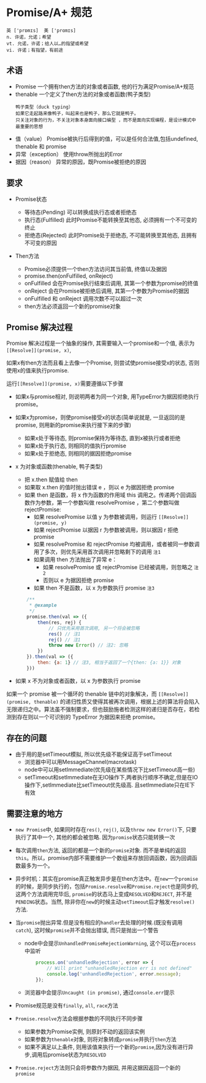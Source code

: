 # Promise/A+ 规范

```
英 ['prɒmɪs]  美 ['prɑmɪs]
n. 许诺，允诺；希望
vt. 允诺，许诺；给人以…的指望或希望
vi. 许诺；有指望，有前途
```

## 术语

- Promise 一个拥有then方法的对象或者函数, 他的行为满足Promise/A+规范
- thenable 一个定义了then方法的对象或者函数(鸭子类型)
    ```
    鸭子类型（duck typing）
    如果它走起路来像鸭子，叫起来也是鸭子，那么它就是鸭子。
    只关注对象的行为，不关注对象本身面向接口编型 ，而不是面向实现编程，是设计模式中最重要的思想
    ```
- 值（value） Promise被执行后得到的值，可以是任何合法值,包括undefined, thenable 和 promise
- 异常（exception） 使用throw所抛出的Error
- 据因（reason） 异常的原因，既Promise被拒绝的原因

## 要求

- Promise状态
    - 等待态(Pending) 可以转换成执行态或者拒绝态
    - 执行态(Fulfilled) 此时Promise不能转换至其他态, 必须拥有一个不可变的终止
    - 拒绝态(Rejected) 此时Promise处于拒绝态, 不可能转换至其他态, 且拥有不可变的原因

- Then方法
    - Promise必须提供一个then方法访问其当前值, 终值以及据因
    - promise.then(onFulfilled, onReject)
    - onFulfilled 会在Promise执行结束后调用, 其第一个参数为promise的终值
    - onReject 会在Promise被拒绝后调用, 其第一个参数为Promise的据因
    - onFulfilled 和 onReject 调用次数不可以超过一次
    - then方法必须返回一个新的promise对象


## Promise 解决过程

Promise 解决过程是一个抽象的操作, 其需要输入一个promise和一个值, 表示为`[[Resolve]](promise, x)`,

如果x有then方法而且看上去像一个Promise, 则尝试使promise接受x的状态, 否则使用x的值来执行promise.


运行`[[Resolve]](promise, x)`需要遵循以下步骤

- 如果x与promise相对, 则说明两者为同一个对象, 用TypeError为据因拒绝执行promise。

- 如果x为promise，则使promise接受x的状态(简单说就是, 一旦返回的是promise, 则用新的promise来执行接下来的步骤)
    - 如果x处于等待态, 则promise保持为等待态, 直到x被执行或者拒绝
    - 如果x处于执行态, 则相同的值执行promise
    - 如果x处于拒绝态, 则相同的据因拒绝promise


- x 为对象或函数(thenable, 鸭子类型)
    - 把 x.then 赋值给 then
    - 如果取 x.then 的值时抛出错误 e ，则以 e 为据因拒绝 promise
    - 如果 then 是函数，将 x 作为函数的作用域 this 调用之。传递两个回调函数作为参数，第一个参数叫做 resolvePromise ，第二个参数叫做 rejectPromise:
        - 如果 resolvePromise 以值 y 为参数被调用，则运行 `[[Resolve]](promise, y)`
        - 如果 rejectPromise 以据因 r 为参数被调用，则以据因 r 拒绝 promise
        - 如果 resolvePromise 和 rejectPromise 均被调用，或者被同一参数调用了多次，则优先采用首次调用并忽略剩下的调用 `注1`
        - 如果调用 then 方法抛出了异常 e：
            - 如果 resolvePromise 或 rejectPromise 已经被调用，则忽略之 `注2`
            - 否则以 e 为据因拒绝 promise
        - 如果 then 不是函数，以 x 为参数执行 promise `注3`
    ``` javascript
        /**
         * @example
         */
        promise.then(val => ({
            then(res, rej) {
                // 只优先采用首次调用, 另一个将会被忽略
                res() // 注1
                rej() // 注1
                throw new Error() // 注2: 忽略
            })
        }).then(val => ({
            then: {a: 1} // 注3, 相当于返回了一个{then: {a: 1}} 对象
        }))
    ```
- 如果 x 不为对象或者函数，以 x 为参数执行 promise


如果一个 promise 被一个循环的 thenable 链中的对象解决，而 `[[Resolve]](promise, thenable)` 的递归性质又使得其被再次调用，根据上述的算法将会陷入无限递归之中。算法虽不强制要求，但也鼓励施者检测这样的递归是否存在，若检测到存在则以一个可识别的 TypeError 为据因来拒绝 promise。

## 存在的问题

- 由于用的是setTimeout模拟, 所以优先级不能保证高于setTimeout
    - 浏览器中可以用MessageChannel(macrotask)
    - node中可以用setImmediate(优先级在某些情况下比setTimeout高一些)
    - setTimeout和setImmediate在无IO操作下,两者执行顺序不确定,但是在IO操作下,setImmediate比setTimeout优先级高. 且setImmediate只在IE下有效


## 需要注意的地方

- `new Promise`中, 如果同时存在`res()`, `rej()`, 以及`throw new Error()`下, 只要执行了其中一个, 其他的都会被忽略. 因为`promise`状态只能转换一次

- 每次调用`then`方法, 返回的都是一个新的`promise`对象. 而不是单纯的返回`this`。所以，promise内部不需要维护一个数组来存放回调函数，因为回调函数最多为一个。

- 异步时机：其实在promise真正触发异步是在then方法中。在`new`一个`promise`的时候，是同步执行的，包括`Promise.resolve`和`Promise.reject`也是同步的, 这两个方法调用完毕后, `promise`的状态马上变成`RESOLVED`和`REJECT`, 并不是`PENDING`状态。当然, 除非你在`new`的时候主动`setTimeout`后才触发`resolve()`方法.

- 当`promise`抛出异常.但是没有相应的`handler`去处理的时候.(既没有调用`catch`), 这时候`promise`并不会抛出错误, 而只是抛出一个警告
    - node中会提示`UnhandledPromiseRejectionWarning`, 这个可以在`process`中监听
        ```javascript
            process.on('unhandledRejection', error => {
                // Will print "unhandledRejection err is not defined"
                console.log('unhandledRejection', error.message);
            });

        ```
    - 浏览器中会提示`Uncaught (in promise)`, 通过`console.err`提示

- Promise规范是没有`finally`, `all`, `race`方法
- `Promise.resolve`方法会根据参数的不同执行不同步骤
    - 如果参数为Promise实例, 则原封不动的返回该实例
    - 如果参数为`thenable`对象, 则将对象转成`promise`并执行`then`方法
    - 如果不满足以上条件, 则用该值来执行一个新的`promise`,因为没有进行异步,调用后promise状态为`RESOLVED`
- `Promise.reject`方法则只会将参数作为据因, 并用这据因返回一个新的`promise`